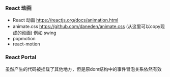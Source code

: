 ### React 动画

- React 动画 https://reactjs.org/docs/animation.html
- animate.css https://github.com/daneden/animate.css (从这里可以copy现成的动画) 例如 swing
- popmotion
- react-motion

### React Portal

虽然产生的代码被挂载了其他地方，但是原dom结构中的事件冒泡关系依然有效